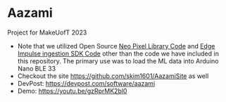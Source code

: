 # Aazami
Project for MakeUofT 2023

- Note that we utilized Open Source [Neo Pixel Library Code](https://github.com/adafruit/Adafruit_NeoPixel) and [Edge Impulse ingestion SDK Code](https://docs.edgeimpulse.com/reference/data-ingestion/ingestion-api) other than the code we have included in this repository. The primary use was to load the ML data into Arduino Nano BLE 33
- Checkout the site https://github.com/skim1601/AazamiSite as well
- DevPost: https://devpost.com/software/aazami
- Demo: https://youtu.be/gzRprMK2bl0
